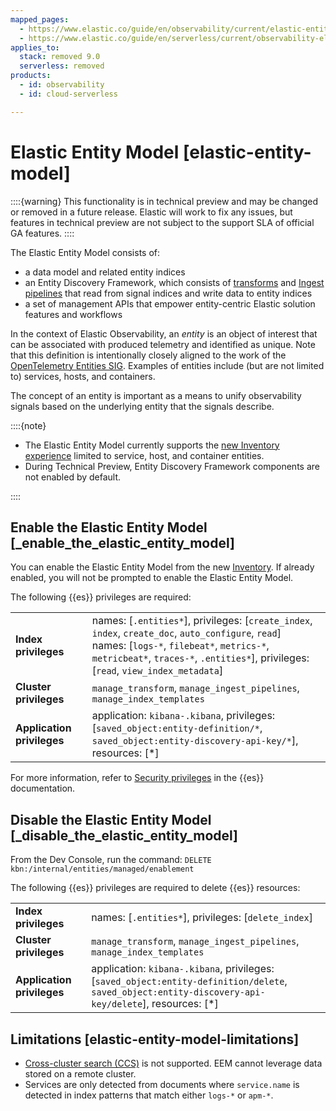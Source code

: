 ```yaml
---
mapped_pages:
  - https://www.elastic.co/guide/en/observability/current/elastic-entity-model.html
  - https://www.elastic.co/guide/en/serverless/current/observability-elastic-entity-model.html
applies_to:
  stack: removed 9.0
  serverless: removed
products:
  - id: observability
  - id: cloud-serverless

---
```


# Elastic Entity Model [elastic-entity-model]

::::{warning}
This functionality is in technical preview and may be changed or removed in a future release. Elastic will work to fix any issues, but features in technical preview are not subject to the support SLA of official GA features.
::::

The Elastic Entity Model consists of:

* a data model and related entity indices
* an Entity Discovery Framework, which consists of [transforms](/explore-analyze/transforms.md) and [Ingest pipelines](/manage-data/ingest/transform-enrich/ingest-pipelines.md) that read from signal indices and write data to entity indices
* a set of management APIs that empower entity-centric Elastic solution features and workflows

In the context of Elastic Observability, an *entity* is an object of interest that can be associated with produced telemetry and identified as unique. Note that this definition is intentionally closely aligned to the work of the [OpenTelemetry Entities SIG](https://github.com/open-telemetry/oteps/blob/main/text/entities/0256-entities-data-model.md#data-model). Examples of entities include (but are not limited to) services, hosts, and containers.

The concept of an entity is important as a means to unify observability signals based on the underlying entity that the signals describe.

::::{note}
* The Elastic Entity Model currently supports the [new Inventory experience](/solutions/observability/apm/inventory.md) limited to service, host, and container entities.
* During Technical Preview, Entity Discovery Framework components are not enabled by default.

::::



## Enable the Elastic Entity Model [_enable_the_elastic_entity_model]

You can enable the Elastic Entity Model from the new [Inventory](/solutions/observability/apm/inventory.md). If already enabled, you will not be prompted to enable the Elastic Entity Model.

The following {{es}} privileges are required:

|     |     |
| --- | --- |
| **Index privileges** | names: [`.entities*`], privileges: [`create_index`, `index`, `create_doc`, `auto_configure`, `read`]<br>names: [`logs-*`, `filebeat*`, `metrics-*`, `metricbeat*`, `traces-*`, `.entities*`], privileges: [`read`, `view_index_metadata`] |
| **Cluster privileges** | `manage_transform`, `manage_ingest_pipelines`, `manage_index_templates` |
| **Application privileges** | application: `kibana-.kibana`, privileges: [`saved_object:entity-definition/*`, `saved_object:entity-discovery-api-key/*`], resources: [*] |

For more information, refer to [Security privileges](elasticsearch://reference/elasticsearch/security-privileges.md) in the {{es}} documentation.


## Disable the Elastic Entity Model [_disable_the_elastic_entity_model]

From the Dev Console, run the command: `DELETE kbn:/internal/entities/managed/enablement`

The following {{es}} privileges are required to delete {{es}} resources:

|     |     |
| --- | --- |
| **Index privileges** | names: [`.entities*`], privileges: [`delete_index`] |
| **Cluster privileges** | `manage_transform`, `manage_ingest_pipelines`, `manage_index_templates` |
| **Application privileges** | application: `kibana-.kibana`, privileges: [`saved_object:entity-definition/delete`, `saved_object:entity-discovery-api-key/delete`], resources: [*] |


## Limitations [elastic-entity-model-limitations]

* [Cross-cluster search (CCS)](/solutions/search/cross-cluster-search.md) is not supported. EEM cannot leverage data stored on a remote cluster.
* Services are only detected from documents where `service.name` is detected in index patterns that match either `logs-*` or `apm-*`.
